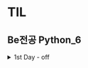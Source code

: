# TIL

## Be전공 Python_6

<details>
<summary>1st Day - off</summary>
<div markdown="1">

- 신입개발자의 역량

1. 코테통과 (알고리즘)
2. CS
3. 영어
4. 잔디가 빽빽(꾸준한 학습 증명) → 가장 중요

------

#### Git (분산 버전 관리 프로그램) / Github (Git 기반 저장소 서비스) -  소잘능개의 기본
	- 중앙 집중식 버전 관리(SVN, 서버컴퓨터 한대. 매니지먼트쪽 강점.)의 단점 보완.
	- 레거시 프로젝트(와 그 히스토리)의 안정적인 보관을 위해서는 분산 버전 관리가 유리하다.
	- 법인이 쓰기에는 Github이 더 비싸고, 소스코드가 서버로 들어가기 때문에 보안 이슈가 있음.

- CLI (Command Line Interface) & Markdown
	- GUI - 그래픽으로 상호작용. 쉽지만 성능이 더 소모됨.
	- CLI - 명령어를 통해 상호작용. 서버/개발 시스템이 이러한 조작환경제공.
	- Git Bash
		- Git은 Linux로 되어있기 때문에, 윈도우에서 Linux를 사용하기 위해 Git Bash로 수행.
		- 절대경로: 모든 경로 / 상대경로: 현재디렉토리 기준 상대적 위치

- Markdown → 텍스트기반 가벼운 markup언어
	- 문서 구조화와 내용을 쉽고 빠르게 작성코자. (특히 웹 환경)
	- 선택한 언어의 Highlight Syntax 적용.
	- README.md
		- 파일을 통해서 오픈 소스의 공식 문서 작성. 잔디심을때마다!
			- 프로젝트에 대한 설명
			- 가장 먼저 보는 문서
			- 일반적으로 SW와 함께 배포
			- 형식은 따로 없으나 일반적으로 Markdown 활용
		- 개인 프로젝트의 소개 문서 작성
		- 매일 학습한 내용 정리
		- MarkDown 활용한 블로그 운영

#### Repository
- 특정 디렉토리 버전관리하는 저장소
1) git init 명령어로 로컬 저장소 생성 → 기본 필수요소(초기값)을 세팅해줌.
2) .git 디렉토리에 버전 관리에 필요한 것이 들어있음
3) git config —global → 이메일과 유저네임 설정.
4) README.md
- Working Directory(작업하는 실제 디렉토리 — untracked)
 → <git add 파일명 or git add . (현재디렉토리 전체)> →
- Staging Area(커밋으로 남기고 싶은 파일이 있는 곳 — staged)
 → <git commit -m “메세지”> →
- Repository(커밋이 저장되는곳 — committed) → <git push> →
- vscode에서 Git Graph 설치해볼 것!

#### ??Staging Area는 왜 있지??
- Working Directory 자체의 모습이 아니라 수정사항(변화된 내용)만 반영되기 위해서!
- 상용(퍼블리싱)할 내용들만 골라 commit해야 하니깐~

#### Github Repo Settings에서 default Branch를 master로 바꿔야 하는 이유?
- main으로 바뀐 이유가 있다.
 [깃허브, 개발용어 '마스터'→메인으로 바꾼다](https://zdnet.co.kr/view/?no=20200921101131)
- 그런데 기존 기업들은 모두 master로 쓰기 때문에 main으로 저장하자~

#### 로컬과 깃헙 레포 연결하기
- git remote add origin 링크 → 연결.
	- 링크의 별명을 origin으로 설정하는 것.
- git push -u origin master → 깃푸쉬.
	- origin → 별명
	- master → local branch 이름

#### git clone, git pull
- clone == 해당 url을 다운로드 받는 것.
- pull == remote에서 local로 업데이트 하는 것.
	- vscode에서 수정 옵션 선택 가능

</div>
</detils>
